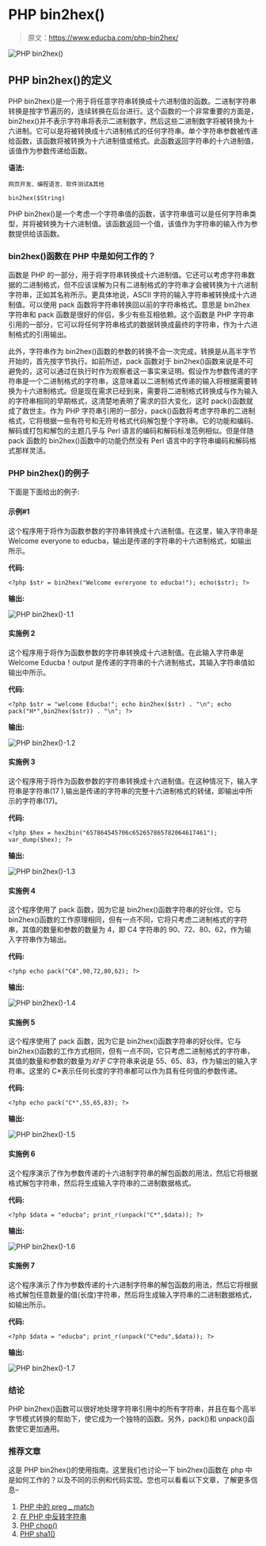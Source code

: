# PHP bin2hex()

> 原文：<https://www.educba.com/php-bin2hex/>

![PHP bin2hex()](img/d4192af46db0bdbfa4e5fda729d04c04.png "PHP bin2hex()")



## PHP bin2hex()的定义

PHP bin2hex()是一个用于将任意字符串转换成十六进制值的函数。二进制字符串转换是按字节遍历的，连续转换在后台进行。这个函数的一个非常重要的方面是，bin2hex()并不表示字符串将表示二进制数字，然后这些二进制数字将被转换为十六进制。它可以是将被转换成十六进制格式的任何字符串。单个字符串参数被传递给函数，该函数将被转换为十六进制值或格式。此函数返回字符串的十六进制值，该值作为参数传递给函数。

**语法:**

<small>网页开发、编程语言、软件测试&其他</small>

`bin2hex($String)`

PHP bin2hex()是一个考虑一个字符串值的函数，该字符串值可以是任何字符串类型，并将被转换为十六进制值。该函数返回一个值，该值作为字符串的输入作为参数提供给该函数。

### bin2hex()函数在 PHP 中是如何工作的？

函数是 PHP 的一部分，用于将字符串转换成十六进制值。它还可以考虑字符串数据的二进制格式，但不应该误解为只有二进制格式的字符串才会被转换为十六进制字符串，正如其名称所示。更具体地说，ASCII 字符的输入字符串被转换成十六进制值。可以使用 pack 函数将字符串转换回以前的字符串格式。意思是 bin2hex 字符串和 pack 函数是很好的伴侣，多少有些互相依赖。这个函数是 PHP 字符串引用的一部分，它可以将任何字符串格式的数据转换成最终的字符串，作为十六进制格式的引用输出。

此外，字符串作为 bin2hex()函数的参数的转换不会一次完成，转换是从高半字节开始的，首先按字节执行。如前所述，pack 函数对于 bin2hex()函数来说是不可避免的，这可以通过在执行时作为观察者这一事实来证明。假设作为参数传递的字符串是一个二进制格式的字符串，这意味着以二进制格式传递的输入将根据需要转换为十六进制格式。但是现在需求已经到来，需要将二进制格式转换成与作为输入的字符串相同的早期格式，这清楚地表明了需求的巨大变化，这时 pack()函数就成了救世主。作为 PHP 字符串引用的一部分，pack()函数将考虑字符串的二进制格式，它将根据一些有符号和无符号格式代码解包整个字符串。它的功能和编码、解码或打包和解包的主题几乎与 Perl 语言的编码和解码标准范例相似。但是伴随 pack 函数的 bin2hex()函数中的功能仍然没有 Perl 语言中的字符串编码和解码格式那样灵活。

### PHP bin2hex()的例子

下面是下面给出的例子:

#### 示例#1

这个程序用于将作为函数参数的字符串转换成十六进制值。在这里，输入字符串是 Welcome everyone to educba，输出是传递的字符串的十六进制格式，如输出所示。

**代码:**

`<?php
$str = bin2hex("Welcome evreryone to educba!");
echo($str);
?>`

**输出:**

![PHP bin2hex()-1.1](img/ff9f750e3bc0fc14f63b7ebae5977932.png "PHP bin2hex()-1.1")



#### 实施例 2

这个程序用于将作为函数参数的字符串转换成十六进制值。在此输入字符串是 Welcome Educba！output 是传递的字符串的十六进制格式，其输入字符串值如输出中所示。

**代码:**

`<?php
$str = "welcome Educba!";
echo bin2hex($str) . "\n";
echo pack("H*",bin2hex($str)) . "\n";
?>`

**输出:**

![PHP bin2hex()-1.2](img/98212ff9cc3bf871dd1cbe92e26d5dcc.png "PHP bin2hex()-1.2")



#### 实施例 3

这个程序用于将作为函数参数的字符串转换成十六进制值。在这种情况下，输入字符串是字符串(17 ),输出是传递的字符串的完整十六进制格式的转储，即输出中所示的字符串(17)。

**代码:**

`<?php
$hex = hex2bin("657864545706c652657865782064617461");
var_dump($hex);
?>`

**输出:**

![PHP bin2hex()-1.3](img/869687dfe8fdb309c27eeaa046dd0ca1.png "PHP bin2hex()-1.3")



#### 实施例 4

这个程序使用了 pack 函数，因为它是 bin2hex()函数字符串的好伙伴。它与 bin2hex()函数的工作原理相同，但有一点不同，它将只考虑二进制格式的字符串，其值的数量和参数的数量为 4，即 C4 字符串的 90、72、80、62，作为输入字符串作为输出。

**代码:**

`<?php
echo pack("C4",90,72,80,62);
?>`

**输出:**

![PHP bin2hex()-1.4](img/b472af02e5149440e7c6026f42f879a8.png "PHP bin2hex()-1.4")



#### 实施例 5

这个程序使用了 pack 函数，因为它是 bin2hex()函数字符串的好伙伴。它与 bin2hex()函数的工作方式相同，但有一点不同，它只考虑二进制格式的字符串，其值的数量和参数的数量为*对于 C*字符串来说是 55、65、83，作为输出的输入字符串。这里的 C*表示任何长度的字符串都可以作为具有任何值的参数传递。

**代码:**

`<?php
echo pack("C*",55,65,83);
?>`

**输出:**

![PHP bin2hex()-1.5](img/7c24e686904523bfc283f9c7ff8096f9.png "PHP bin2hex()-1.5")



#### 实施例 6

这个程序演示了作为参数传递的十六进制字符串的解包函数的用法，然后它将根据格式解包字符串，然后将生成输入字符串的二进制数据格式。

**代码:**

`<?php
$data = "educba";
print_r(unpack("C*",$data));
?>`

**输出:**

![PHP bin2hex()-1.6](img/6a214a2ff28c47fe25f117add713c366.png "PHP bin2hex()-1.6")



#### 实施例 7

这个程序演示了作为参数传递的十六进制字符串的解包函数的用法，然后它将根据格式解包任意数量的值(长度)字符串，然后将生成输入字符串的二进制数据格式，如输出所示。

**代码:**

`<?php
$data = "educba";
print_r(unpack("C*edu",$data));
?>`

**输出:**

![PHP bin2hex()-1.7](img/7c125c7c48c35018298d4901b956367d.png "PHP bin2hex()-1.7")



### 结论

PHP bin2hex()函数可以很好地处理字符串引用中的所有字符串，并且在每个高半字节模式转换的帮助下，使它成为一个独特的函数。另外，pack()和 unpack()函数使它更加通用。

### 推荐文章

这是 PHP bin2hex()的使用指南。这里我们也讨论一下 bin2hex()函数在 php 中是如何工作的？以及不同的示例和代码实现。您也可以看看以下文章，了解更多信息–

1.  [PHP 中的 preg _ match](https://www.educba.com/preg_match-in-php/)
2.  [在 PHP 中反转字符串](https://www.educba.com/reverse-string-in-php/)
3.  [PHP chop()](https://www.educba.com/php-chop/)
4.  [PHP sha1()](https://www.educba.com/php-sha1/)






